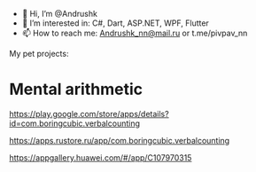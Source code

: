 - 👋 Hi, I’m @Andrushk
- 👀 I’m interested in: C#, Dart, ASP.NET, WPF, Flutter
- 📫 How to reach me: Andrushk_nn@mail.ru or t.me/pivpav_nn


My pet projects:

# Mental arithmetic

https://play.google.com/store/apps/details?id=com.boringcubic.verbalcounting

https://apps.rustore.ru/app/com.boringcubic.verbalcounting

https://appgallery.huawei.com/#/app/C107970315

<!---
Andrushk/Andrushk is a ✨ special ✨ repository because its `README.md` (this file) appears on your GitHub profile.
You can click the Preview link to take a look at your changes.
--->

